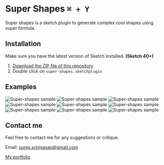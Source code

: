# Super Shapes `⌘ + Y`
Super shapes is a sketch plugin to generate complex cool shapes using super formula.

## Installation

Make sure you have the latest version of Sketch installed. **(Sketch 40+)**

1. [Download the ZIP file of this repository](https://github.com/sureskumar/super-shapes/archive/master.zip)
2. Double click on `super-shapes.sketchplugin`

## Examples
![Super-shapes sample](http://www.sureskumar.com/supershapes/github_imgs/SuperShapes_002_888.gif)
![Super-shapes sample](http://www.sureskumar.com/supershapes/github_imgs/SuperShapes_004_888.gif)
![Super-shapes sample](http://www.sureskumar.com/supershapes/github_imgs/SuperShapes_003_888.gif)
![Super-shapes sample](http://www.sureskumar.com/supershapes/github_imgs/SuperShapes_001_888.gif)
![Super-shapes sample](http://www.sureskumar.com/supershapes/github_imgs/supershapes_01.jpg)
![Super-shapes sample](http://www.sureskumar.com/supershapes/github_imgs/supershapes_02.jpg)
![Super-shapes sample](http://www.sureskumar.com/supershapes/github_imgs/supershapes_03.jpg)
![Super-shapes sample](http://www.sureskumar.com/supershapes/github_imgs/supershapes_04.jpg)
![Super-shapes sample](http://www.sureskumar.com/supershapes/github_imgs/supershapes_05.jpg)

## Contact me

Feel free to contact me for any suggestions or critique.

Email: sures.srinivasan@gmail.com

[My portfolio](http://www.sureskumar.com)